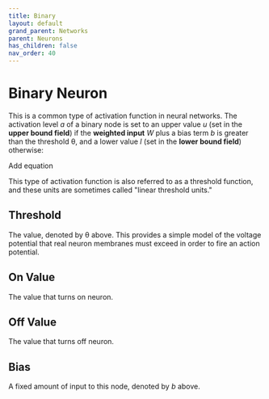 ```yaml
---
title: Binary
layout: default
grand_parent: Networks
parent: Neurons
has_children: false
nav_order: 40
---
```


# Binary Neuron

This is a common type of activation function in neural networks. The activation level *a* of a binary node is set to an upper value *u* (set in the **upper bound field**) if the **weighted input** *W* plus a bias term *b* is greater than the threshold θ, and a lower value *l* (set in the **lower bound field**) otherwise:

<!-- TODO --> Add equation

This type of activation function is also referred to as a threshold function, and these units are sometimes called "linear threshold units."

## Threshold

The value, denoted by θ above. This provides a simple model of the voltage potential that real neuron membranes must exceed in order to fire an action potential.

## On Value

The value that turns on neuron.

## Off Value

The value that turns off neuron.

## Bias

A fixed amount of input to this node, denoted by *b* above.

